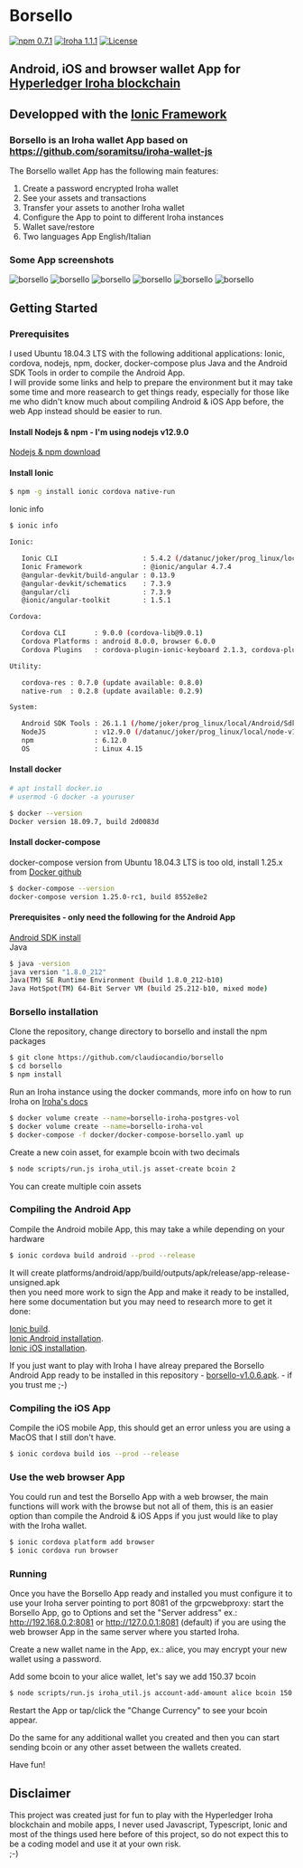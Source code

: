 
# Borsello
[![npm 0.7.1](https://img.shields.io/npm/v/iroha-helpers.svg)](https://www.npmjs.com/package/iroha-helpers)
[![Iroha 1.1.1](https://img.shields.io/badge/Iroha-1.1.1-red.svg)](https://github.com/hyperledger/iroha/releases/tag/1.1.1)
[![License](https://img.shields.io/badge/License-Apache%202.0-blue.svg?style=flat-square)](https://opensource.org/licenses/Apache-2.0)

## Android, iOS and browser wallet App for [Hyperledger Iroha blockchain](http://iroha.readthedocs.io/)
## Developped with the [Ionic Framework](https://ionicframework.com/)

### Borsello is an Iroha wallet App based on https://github.com/soramitsu/iroha-wallet-js

The Borsello wallet App has the following main features:
1. Create a password encrypted Iroha wallet
2. See your assets and transactions
3. Transfer your assets to another Iroha wallet
4. Configure the App to point to different Iroha instances
5. Wallet save/restore
6. Two languages App English/Italian

### Some App screenshots

![borsello](https://www.claudiocandio.it/local/img/borsello1.png)
![borsello](https://www.claudiocandio.it/local/img/borsello2.png)
![borsello](https://www.claudiocandio.it/local/img/borsello3.png)
![borsello](https://www.claudiocandio.it/local/img/borsello4.png)
![borsello](https://www.claudiocandio.it/local/img/borsello5.png)
![borsello](https://www.claudiocandio.it/local/img/borsello6.png)

## Getting Started

### Prerequisites

I used Ubuntu 18.04.3 LTS with the following additional applications: Ionic, cordova, nodejs, npm, docker, docker-compose plus Java and the Android SDK Tools in order to compile the Android App.  
I will provide some links and help to prepare the environment but it may take some time and more reasearch to get things ready, especially for those like me who didn't know much about compiling Android & iOS App before, the web App instead should be easier to run.

#### Install Nodejs & npm - I'm using nodejs v12.9.0  
[Nodejs & npm download](https://nodejs.org/en/download/current/)  

#### Install Ionic
```bash
$ npm -g install ionic cordova native-run
```

Ionic info

```bash
$ ionic info

Ionic:

   Ionic CLI                     : 5.4.2 (/datanuc/joker/prog_linux/local/node-v12.9.0-linux-x64/lib/node_modules/ionic)
   Ionic Framework               : @ionic/angular 4.7.4
   @angular-devkit/build-angular : 0.13.9
   @angular-devkit/schematics    : 7.3.9
   @angular/cli                  : 7.3.9
   @ionic/angular-toolkit        : 1.5.1

Cordova:

   Cordova CLI       : 9.0.0 (cordova-lib@9.0.1)
   Cordova Platforms : android 8.0.0, browser 6.0.0
   Cordova Plugins   : cordova-plugin-ionic-keyboard 2.1.3, cordova-plugin-ionic-webview 4.1.1, (and 9 other plugins)

Utility:

   cordova-res : 0.7.0 (update available: 0.8.0)
   native-run  : 0.2.8 (update available: 0.2.9)

System:

   Android SDK Tools : 26.1.1 (/home/joker/prog_linux/local/Android/Sdk)
   NodeJS            : v12.9.0 (/datanuc/joker/prog_linux/local/node-v12.9.0-linux-x64/bin/node)
   npm               : 6.12.0
   OS                : Linux 4.15
```

#### Install docker
```bash
# apt install docker.io
# usermod -G docker -a youruser
```
```bash
$ docker --version
Docker version 18.09.7, build 2d0083d
```

#### Install docker-compose
docker-compose version from Ubuntu 18.04.3 LTS is too old, install 1.25.x from [Docker github](https://github.com/docker/compose/releases)
```bash
$ docker-compose --version
docker-compose version 1.25.0-rc1, build 8552e8e2
```
#### Prerequisites - only need the following for the Android App  
[Android SDK install](http://developer.android.com/sdk/index.html)  
Java
```bash
$ java -version
java version "1.8.0_212"
Java(TM) SE Runtime Environment (build 1.8.0_212-b10)
Java HotSpot(TM) 64-Bit Server VM (build 25.212-b10, mixed mode)
```

### Borsello installation

Clone the repository, change directory to borsello and install the npm packages
```bash
$ git clone https://github.com/claudiocandio/borsello
$ cd borsello
$ npm install
```

Run an Iroha instance using the docker commands, more info on how to run Iroha on [Iroha's docs](http://iroha.readthedocs.io/en/latest/getting_started/index.html)
```bash
$ docker volume create --name=borsello-iroha-postgres-vol
$ docker volume create --name=borsello-iroha-vol
$ docker-compose -f docker/docker-compose-borsello.yaml up
```

Create a new coin asset, for example bcoin with two decimals
```bash
$ node scripts/run.js iroha_util.js asset-create bcoin 2
```
You can create multiple coin assets

### Compiling the Android App

Compile the Android mobile App, this may take a while depending on your hardware
```bash
$ ionic cordova build android --prod --release
```

It will create platforms/android/app/build/outputs/apk/release/app-release-unsigned.apk  
then you need more work to sign the App and make it ready to be installed, here some documentation but you may need to research more to get it done:  

[Ionic build](https://ionicframework.com/docs/cli/commands/cordova-build).  
[Ionic Android installation](https://ionicframework.com/docs/installation/android).  
[Ionic iOS installation](https://ionicframework.com/docs/installation/ios).  

If you just want to play with Iroha I have alreay prepared the Borsello Android App ready to be installed in this repository - [borsello-v1.0.6.apk](https://github.com/claudiocandio/borsello/raw/master/borsello-v1.0.6.apk).  - if you trust me ;-)  

### Compiling the iOS App
Compile the iOS mobile App, this should get an error unless you are using a MacOS that I still don't have.
```bash
$ ionic cordova build ios --prod --release
```

### Use the web browser App
You could run and test the Borsello App with a web browser, the main functions will work with the browse but not all of them, this is an easier option than compile the Android & iOS Apps if you just would like to play with the Iroha wallet.
```bash
$ ionic cordova platform add browser
$ ionic cordova run browser
```

### Running

Once you have the Borsello App ready and installed you must configure it to use your Iroha server pointing to port 8081 of the grpcwebproxy: start the Borsello App, go to Options and set the "Server address" ex.:  http://192.168.0.2:8081 or http://127.0.0.1:8081 (default) if you are using the web browser App in the same server where you started Iroha.

Create a new wallet name in the App, ex.: alice, you may encrypt your new wallet using a password.

Add some bcoin to your alice wallet, let's say we add 150.37 bcoin
```bash
$ node scripts/run.js iroha_util.js account-add-amount alice bcoin 150.37
```
Restart the App or tap/click the "Change Currency" to see your bcoin appear.

Do the same for any additional wallet you created and then you can start sending bcoin or any other asset between the wallets created.

Have fun!

## Disclaimer

This project was created just for fun to play with the Hyperledger Iroha blockchain and mobile apps, I never used Javascript, Typescript, Ionic and most of the things used here before of this project, so do not expect this to be a coding model and use it at your own risk.  
;-)

